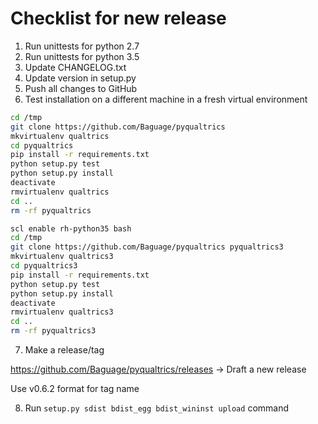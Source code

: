 # Checklist for new release

1. Run unittests for python 2.7 
2. Run unittests for python 3.5
3. Update CHANGELOG.txt
4. Update version in setup.py
5. Push all changes to GitHub
6. Test installation on a different machine in a fresh virtual environment
```bash
cd /tmp
git clone https://github.com/Baguage/pyqualtrics
mkvirtualenv qualtrics
cd pyqualtrics
pip install -r requirements.txt
python setup.py test
python setup.py install
deactivate
rmvirtualenv qualtrics
cd ..
rm -rf pyqualtrics
```

```bash
scl enable rh-python35 bash
cd /tmp
git clone https://github.com/Baguage/pyqualtrics pyqualtrics3
mkvirtualenv qualtrics3
cd pyqualtrics3
pip install -r requirements.txt
python setup.py test
python setup.py install
deactivate
rmvirtualenv qualtrics3
cd ..
rm -rf pyqualtrics3
```

7. Make a release/tag

https://github.com/Baguage/pyqualtrics/releases -> Draft a new release

Use v0.6.2 format for tag name

8. Run `setup.py sdist bdist_egg bdist_wininst upload` command
